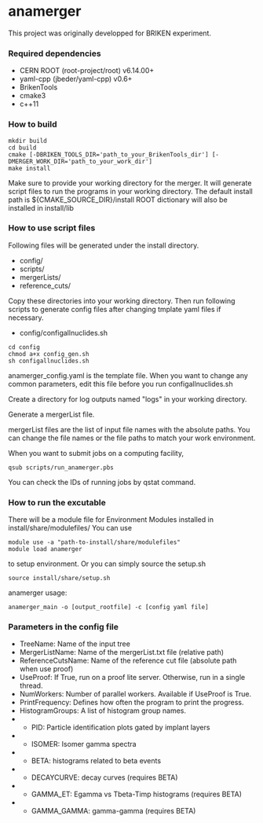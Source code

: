 # anamerger

This project was originally developped for BRIKEN experiment.

### Required dependencies

* CERN ROOT (root-project/root) v6.14.00+
* yaml-cpp (jbeder/yaml-cpp) v0.6+
* BrikenTools
* cmake3
* c++11

### How to build


```
mkdir build
cd build
cmake [-DBRIKEN_TOOLS_DIR='path_to_your_BrikenTools_dir'] [-DMERGER_WORK_DIR='path_to_your_work_dir']
make install
```

Make sure to provide your working directory for the merger. It will generate script files to run the programs in your working directory. 
The default install path is ${CMAKE_SOURCE_DIR}/install
ROOT dictionary will also be installed in install/lib

### How to use script files

Following files will be generated under the install directory.
* config/
* scripts/
* mergerLists/
* reference_cuts/

Copy these directories into your working directory.
Then run following scripts to generate config files after changing tmplate yaml files if necessary.
* config/configallnuclides.sh
```
cd config
chmod a+x config_gen.sh
sh configallnuclides.sh
```
anamerger_config.yaml is the template file. When you want to change any common parameters, edit this file before you run configallnuclides.sh

Create a directory for log outputs named "logs" in your working directory.

Generate a mergerList file.

mergerList files are the list of input file names with the absolute paths. You can change the file names or the file paths to match your work environment.

When you want to submit jobs on a computing facility,
```
qsub scripts/run_anamerger.pbs
```
You can check the IDs of running jobs by qstat command.

### How to run the excutable

There will be a module file for Environment Modules installed in install/share/modulefiles/
You can use
```
module use -a "path-to-install/share/modulefiles"
module load anamerger
```
to setup environment.
Or you can simply source the setup.sh
```
source install/share/setup.sh
```

anamerger usage:
```
anamerger_main -o [output_rootfile] -c [config yaml file]
```

### Parameters in the config file 

* TreeName: Name of the input tree
* MergerListName: Name of the mergerList.txt file (relative path)
* ReferenceCutsName: Name of the reference cut file (absolute path when use proof)
* UseProof: If True, run on a proof lite server. Otherwise, run in a single thread.
* NumWorkers: Number of parallel workers. Available if UseProof is True.
* PrintFrequency: Defines how often the program to print the progress.
* HistogramGroups: A list of histogram group names.
* - PID: Particle identification plots gated by implant layers
* - ISOMER: Isomer gamma spectra
* - BETA: histograms related to beta events
* - DECAYCURVE: decay curves (requires BETA)
* - GAMMA_ET: Egamma vs Tbeta-Timp histograms (requires BETA)
* - GAMMA_GAMMA: gamma-gamma (requires BETA)
